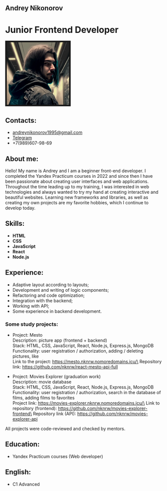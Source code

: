 ## Andrey Nikonorov
# Junior Frontend Developer

<img src="./avatar.png" width="200" border="5px">

## Contacts:

- [andreynikonorov1995@gmail.com]()
- [Telegram](t.me/therealandreynikonorov)
- +7(989)607-98-69

## About me:
Hello! My name is Andrey and I am a beginner front-end developer. I completed the Yandex Practicum courses in 2022 and since then I have been passionate about creating user interfaces and web applications. Throughout the time leading up to my training, I was interested in web technologies and always wanted to try my hand at creating interactive and beautiful websites. Learning new frameworks and libraries, as well as creating my own projects are my favorite hobbies, which I continue to develop today.

## Skills:

- **HTML**
- **CSS**
- **JavaScript**
- **React**
- **Node.js**

## Experience: 
- Adaptive layout according to layouts;
- Development and writing of logic components;
- Refactoring and code optimization;
- Integration with the backend;
- Working with API;
- Some experience in backend development.

### Some study projects:
- Project: Mesto\
Description: picture app (frontend + backend)\
Stack: HTML, CSS, JavaScript, React, Node.js, Express.js, MongoDB\
Functionality: user registration / authorization, adding / deleting pictures,
like\
Link to the project: https://mesto.nknrw.nomoredomains.icu/\
Repository link: https://github.com/nknrw/react-mesto-api-full

- Project: Movies Explorer (graduation work)\
Description: movie database\
Stack: HTML, CSS, JavaScript, React, Node.js, Express.js, MongoDB\
Functionality: user registration / authorization, search in the database of films, adding films to favorites\
Project link: https://movies-explorer.nknrw.nomoredomains.icu/\
Link to repository (frontend): https://github.com/nknrw/movies-explorer-frontend\
Repository link (API): https://github.com/nknrw/movies-explorer-api

All projects were code-reviewed and checked by mentors.

## Education:
- Yandex Practicum courses (Web developer)

## English:
- C1 Advanced